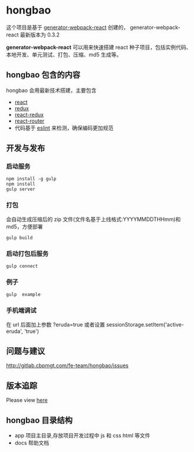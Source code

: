 # hongbao

这个项目是基于 [generator-webpack-react](https://www.npmjs.com/package/generator-webpack-react) 创建的，
generator-webpack-react 最新版本为 0.3.2

**generator-webpack-react** 可以用来快速搭建 react 种子项目，包括实例代码、本地开发、单元测试、打包、压缩、md5 生成等。

## hongbao 包含的内容
hongbao 会用最新技术搭建，主要包含

* [react](http://facebook.github.io/react/)
* [redux](http://redux.js.org/)
* [react-redux](https://github.com/reactjs/react-redux)
* [react-router](https://github.com/reactjs/react-router)
* 代码基于 [eslint](http://eslint.org/) 来检测，确保编码更加规范

## 开发与发布
### 启动服务

```
npm install -g gulp
npm install
gulp server
```

### 打包
会自动生成压缩后的 zip 文件(文件名基于上线格式:YYYYMMDDTHHmm)和 md5，方便部署

```
gulp build
```

### 启动打包后服务

```
gulp connect
```

### 例子

```
gulp  example
```

### 手机端调试

在 url 后面加上参数 ?eruda=true 或者设置 sessionStorage.setItem('active-eruda', 'true')

## 问题与建议

http://gitlab.cbpmgt.com/fe-team/hongbao/issues

## 版本追踪

Please view [here](./VERSION.md)

## hongbao 目录结构

* app 项目主目录,存放项目开发过程中 js 和 css html 等文件
* docs 帮助文档
